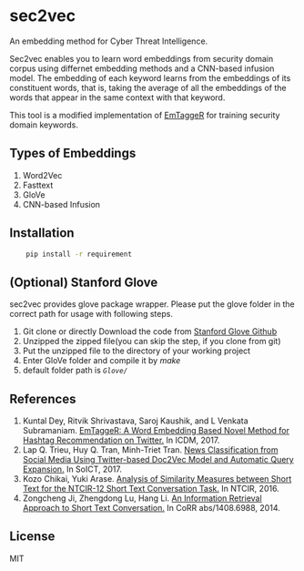 # sec2vec
An embedding method for Cyber Threat Intelligence.

Sec2vec enables you to learn word embeddings from security domain corpus using differnet embedding methods and a CNN-based infusion model.  The embedding of each keyword learns from the embeddings of its constituent words, that is, taking the average of all the embeddings of the words that appear in the same context with that keyword.  

This tool is a modified implementation of [EmTaggeR](https://arxiv.org/pdf/1712.01562.pdf) for training security domain keywords.


## Types of Embeddings

1. Word2Vec
2. Fasttext
3. GloVe
4. CNN-based Infusion

## Installation

```bash
	pip install -r requirement
```

## (Optional) Stanford Glove

sec2vec provides glove package wrapper. Please put the glove folder in the correct path for usage with following steps.

1. Git clone or directly Download the code from [Stanford Glove Github](https://github.com/stanfordnlp/GloVe)
2. Unzipped the zipped file(you can skip the step, if you clone from git)
3. Put the unzipped file to the directory of your working project
4. Enter GloVe folder and compile it by *make*
5. default folder path is *```Glove/```*



## References
1. Kuntal Dey, Ritvik Shrivastava, Saroj Kaushik, and L Venkata Subramaniam. [EmTaggeR: A Word Embedding Based Novel Method for Hashtag Recommendation on Twitter.](https://arxiv.org/pdf/1712.01562.pdf) In ICDM, 2017.
2. Lap Q. Trieu, Huy Q. Tran, Minh-Triet Tran. [News Classification from Social Media Using Twitter-based Doc2Vec Model and Automatic Query Expansion.](https://dl.acm.org/citation.cfm?id=3155206) In SoICT, 2017.
3. Kozo Chikai, Yuki Arase. [Analysis of Similarity Measures between Short Text for the NTCIR-12 Short Text Conversation Task.](https://pdfs.semanticscholar.org/0ca2/d9d6e2f712d140f7b07a6aa0f91bd45d2e3a.pdf) In NTCIR, 2016.
4. Zongcheng Ji, Zhengdong Lu, Hang Li. [An Information Retrieval Approach to Short Text Conversation.](https://arxiv.org/pdf/1408.6988.pdf) In CoRR abs/1408.6988, 2014.

## License

MIT

